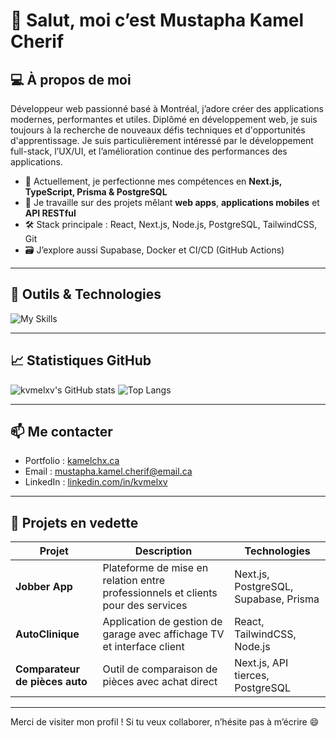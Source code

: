 # 👋 Salut, moi c’est Mustapha Kamel Cherif

## 💻 À propos de moi

Développeur web passionné basé à Montréal, j’adore créer des applications modernes, performantes et utiles. Diplômé en développement web, je suis toujours à la recherche de nouveaux défis techniques et d'opportunités d'apprentissage. Je suis particulièrement intéressé par le développement full-stack, l’UX/UI, et l’amélioration continue des performances des applications.

- 🌱 Actuellement, je perfectionne mes compétences en **Next.js, TypeScript, Prisma & PostgreSQL**
- 🚀 Je travaille sur des projets mêlant **web apps**, **applications mobiles** et **API RESTful**
- 🛠️ Stack principale : React, Next.js, Node.js, PostgreSQL, TailwindCSS, Git
- 🗃️ J’explore aussi Supabase, Docker et CI/CD (GitHub Actions)

---

## 🧰 Outils & Technologies

![My Skills](https://skillicons.dev/icons?i=js,ts,react,nextjs,nodejs,postgres,prisma,tailwind,docker,figma,git,github,linux)

---

## 📈 Statistiques GitHub

![kvmelxv's GitHub stats](https://github-readme-stats.vercel.app/api?username=kvmelxv&show_icons=true&theme=github_dark&locale=fr)
![Top Langs](https://github-readme-stats.vercel.app/api/top-langs/?username=kvmelxv&layout=compact&theme=github_dark)

---

## 📫 Me contacter

- Portfolio : [kamelchx.ca](https://kamelchx.ca)
- Email : mustapha.kamel.cherif@email.ca
- LinkedIn : [linkedin.com/in/kvmelxv](https://linkedin.com/in/kvmelxv)

---

## 🧠 Projets en vedette

| Projet | Description | Technologies |
|--------|-------------|--------------|
| **Jobber App** | Plateforme de mise en relation entre professionnels et clients pour des services | Next.js, PostgreSQL, Supabase, Prisma |
| **AutoClinique** | Application de gestion de garage avec affichage TV et interface client | React, TailwindCSS, Node.js |
| **Comparateur de pièces auto** | Outil de comparaison de pièces avec achat direct | Next.js, API tierces, PostgreSQL |

---

Merci de visiter mon profil ! Si tu veux collaborer, n’hésite pas à m’écrire 😄
